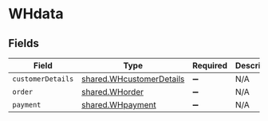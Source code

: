 # WHdata


## Fields

| Field                                                                             | Type                                                                              | Required                                                                          | Description                                                                       | Example                                                                           |
| --------------------------------------------------------------------------------- | --------------------------------------------------------------------------------- | --------------------------------------------------------------------------------- | --------------------------------------------------------------------------------- | --------------------------------------------------------------------------------- |
| `customerDetails`                                                                 | [shared.WHcustomerDetails](../../../sdk/models/shared/whcustomerdetails.md)       | :heavy_minus_sign:                                                                | N/A                                                                               |                                                                                   |
| `order`                                                                           | [shared.WHorder](../../../sdk/models/shared/whorder.md)                           | :heavy_minus_sign:                                                                | N/A                                                                               | {"order_id":1633615918,"order_amount":1,"order_currency":"INR","order_tags":null} |
| `payment`                                                                         | [shared.WHpayment](../../../sdk/models/shared/whpayment.md)                       | :heavy_minus_sign:                                                                | N/A                                                                               |                                                                                   |